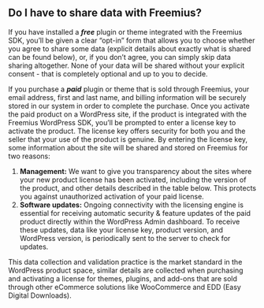 ## Do I have to share data with Freemius?
If you have installed a ***free*** plugin or theme integrated with the Freemius SDK, you’ll be given a clear “opt-in” form that allows you to choose whether you agree to share some data (explicit details about exactly what is shared can be found below), or, if you don’t agree, you can simply skip data sharing altogether. None of your data will be shared without your explicit consent - that is completely optional and up to you to decide.

If you purchase a ***paid*** plugin or theme that is sold through Freemius, your email address, first and last name, and billing information will be securely stored in our system in order to complete the purchase. Once you activate the paid product on a WordPress site, if the product is integrated with the Freemius WordPress SDK, you’ll be prompted to enter a license key to activate the product. The license key offers security for both you and the seller that your use of the product is genuine. By entering the license key, some information about the site will be shared and stored on Freemius for two reasons:
1. **Management:** We want to give you transparency about the sites where your new product license has been activated, including the version of the product, and other details described in the table below. This protects you against unauthorized activation of your paid license.
2. **Software updates:** Ongoing connectivity with the licensing engine is essential for receiving automatic security & feature updates of the paid product directly within the WordPress Admin dashboard. To receive these updates, data like your license key, product version, and WordPress version, is periodically sent to the server to check for updates.

This data collection and validation practice is the market standard in the WordPress product space, similar details are collected when purchasing and activating a license for themes, plugins, and add-ons that are sold through other eCommerce solutions like WooCommerce and EDD (Easy Digital Downloads).
